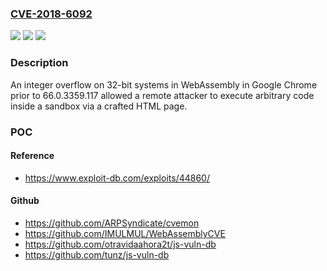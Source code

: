 ### [CVE-2018-6092](https://cve.mitre.org/cgi-bin/cvename.cgi?name=CVE-2018-6092)
![](https://img.shields.io/static/v1?label=Product&message=Chrome&color=blue)
![](https://img.shields.io/static/v1?label=Version&message=unspecified%20&color=brightgreen)
![](https://img.shields.io/static/v1?label=Vulnerability&message=Integer%20overflow&color=brightgreen)

### Description

An integer overflow on 32-bit systems in WebAssembly in Google Chrome prior to 66.0.3359.117 allowed a remote attacker to execute arbitrary code inside a sandbox via a crafted HTML page.

### POC

#### Reference
- https://www.exploit-db.com/exploits/44860/

#### Github
- https://github.com/ARPSyndicate/cvemon
- https://github.com/IMULMUL/WebAssemblyCVE
- https://github.com/otravidaahora2t/js-vuln-db
- https://github.com/tunz/js-vuln-db

